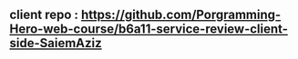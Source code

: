 ## client repo : https://github.com/Porgramming-Hero-web-course/b6a11-service-review-client-side-SaiemAziz